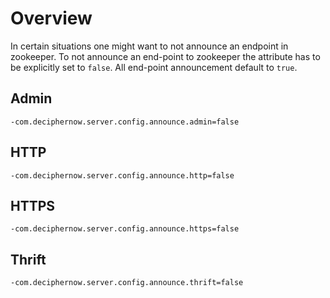 # Overview

In certain situations one might want to not announce an endpoint in zookeeper. To not announce an end-point to zookeeper the attribute has to be explicitly set to `false`. All end-point announcement default to `true`.


## Admin

    -com.deciphernow.server.config.announce.admin=false

## HTTP

    -com.deciphernow.server.config.announce.http=false

## HTTPS

    -com.deciphernow.server.config.announce.https=false
    
## Thrift

    -com.deciphernow.server.config.announce.thrift=false
